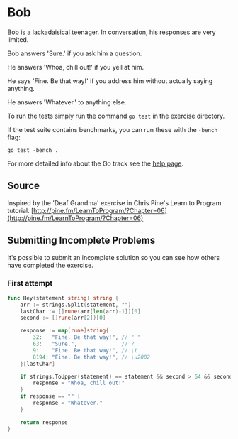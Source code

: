 # Bob

Bob is a lackadaisical teenager. In conversation, his responses are very limited.

Bob answers 'Sure.' if you ask him a question.

He answers 'Whoa, chill out!' if you yell at him.

He says 'Fine. Be that way!' if you address him without actually saying
anything.

He answers 'Whatever.' to anything else.

To run the tests simply run the command `go test` in the exercise directory.

If the test suite contains benchmarks, you can run these with the `-bench`
flag:

    go test -bench .

For more detailed info about the Go track see the [help
page](http://exercism.io/languages/go).

## Source

Inspired by the 'Deaf Grandma' exercise in Chris Pine's Learn to Program tutorial. [http://pine.fm/LearnToProgram/?Chapter=06](http://pine.fm/LearnToProgram/?Chapter=06)

## Submitting Incomplete Problems
It's possible to submit an incomplete solution so you can see how others have completed the exercise.

### First attempt

```go
func Hey(statement string) string {
	arr := strings.Split(statement, "")
	lastChar := []rune(arr[len(arr)-1])[0]
	second := []rune(arr[2])[0]

	response := map[rune]string{
		32:   "Fine. Be that way!", // " "
		63:   "Sure.",              // ?
		9:    "Fine. Be that way!", // \t
		8194: "Fine. Be that way!", // \u2002
	}[lastChar]

	if strings.ToUpper(statement) == statement && second > 64 && second < 91 {
		response = "Whoa, chill out!"
	}
	if response == "" {
		response = "Whatever."
	}

	return response
}
```
